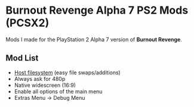 # Burnout Revenge Alpha 7 PS2 Mods (PCSX2)

Mods I made for the PlayStation 2 Alpha 7 version of **Burnout Revenge**.

## Mod List
- [Host filesystem](https://github.com/Nahelam/PCSX2-HostFS-Patches/tree/main/Criterion%20Games#setting-up-pcsx2) (easy file swaps/additions)
- Always ask for 480p
- Native widescreen (16:9)
- Enable all options of the main menu
- Extras Menu -> Debug Menu
